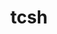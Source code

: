 ---
title: "tcsh"
layout: cache
categories: [package, v0.18.1]
meta: {"versions": ["6.24.00"], "compilers": ["gcc@=7.3.1"], "oss": ["amzn2"], "platforms": ["linux"], "targets": ["aarch64", "graviton2", "x86_64_v3", "x86_64_v4"], "stacks": ["aws-isc", "aws-isc-aarch64", "root"], "num_specs": 4, "num_specs_by_stack": {"root": 4, "aws-isc-aarch64": 2, "aws-isc": 2}}
spec_details: [{"hash": "u6cipl5xsptxogm4ejr3udgqd7mfdwx6", "compiler": "gcc@=7.3.1", "versions": ["6.24.00"], "os": "amzn2", "platform": "linux", "target": "aarch64", "variants": ["patches=3a4e60f"], "stacks": ["root", "aws-isc-aarch64"], "size": "-", "tarball": "https://binaries.spack.io/v0.18.1/build_cache/linux-amzn2-aarch64/gcc-7.3.1/tcsh-6.24.00/linux-amzn2-aarch64-gcc-7.3.1-tcsh-6.24.00-u6cipl5xsptxogm4ejr3udgqd7mfdwx6.spack"}, {"hash": "xwyid5vcofw74jfp4c7p3zugjbmh3p73", "compiler": "gcc@=7.3.1", "versions": ["6.24.00"], "os": "amzn2", "platform": "linux", "target": "graviton2", "variants": ["patches=3a4e60f"], "stacks": ["root", "aws-isc-aarch64"], "size": "-", "tarball": "https://binaries.spack.io/v0.18.1/build_cache/linux-amzn2-graviton2/gcc-7.3.1/tcsh-6.24.00/linux-amzn2-graviton2-gcc-7.3.1-tcsh-6.24.00-xwyid5vcofw74jfp4c7p3zugjbmh3p73.spack"}, {"hash": "gcpf4jxv66fu3q6vjgjdfhe2hlujagu7", "compiler": "gcc@=7.3.1", "versions": ["6.24.00"], "os": "amzn2", "platform": "linux", "target": "x86_64_v4", "variants": ["patches=3a4e60f"], "stacks": ["aws-isc", "root"], "size": "-", "tarball": "https://binaries.spack.io/v0.18.1/build_cache/linux-amzn2-x86_64_v4/gcc-7.3.1/tcsh-6.24.00/linux-amzn2-x86_64_v4-gcc-7.3.1-tcsh-6.24.00-gcpf4jxv66fu3q6vjgjdfhe2hlujagu7.spack"}, {"hash": "axsau4syg3hvt66fncn5umtrh6iyun24", "compiler": "gcc@=7.3.1", "versions": ["6.24.00"], "os": "amzn2", "platform": "linux", "target": "x86_64_v3", "variants": ["patches=3a4e60f"], "stacks": ["aws-isc", "root"], "size": "-", "tarball": "https://binaries.spack.io/v0.18.1/build_cache/linux-amzn2-x86_64_v3/gcc-7.3.1/tcsh-6.24.00/linux-amzn2-x86_64_v3-gcc-7.3.1-tcsh-6.24.00-axsau4syg3hvt66fncn5umtrh6iyun24.spack"}]
---